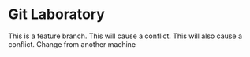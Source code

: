 # Git Laboratory
This is a feature branch.
This will cause a conflict.
This will also cause a conflict.
Change from another machine
